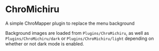ChroMichiru
===========
A simple ChroMapper plugin to replace the menu background

Background images are loaded from `Plugins/ChroMichiru`, as well as `Plugins/ChroMichiru/dark` or `Plugins/ChroMichiru/light` depending on whether or not dark mode is enabled.
